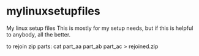 # mylinuxsetupfiles
My linux setup files
This is mostly for my setup needs, but if this is helpful to anybody, all the better. 

to rejoin zip parts:
cat part_aa part_ab part_ac > rejoined.zip
